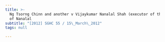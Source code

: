 ```yaml
---
title: >-
  Ng Tsorng Chinn and another v Vijaykumar Nanalal Shah (executor of the estate
  of Nanalal
subtitle: "[2012] SGHC 55 / 15\_March\_2012"
tags: null

---
```


